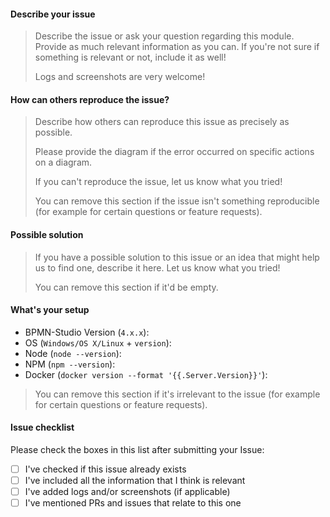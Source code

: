 #### Describe your issue

> Describe the issue or ask your question regarding this module.
> Provide as much relevant information as you can. If you're not sure if something
> is relevant or not, include it as well!
>
> Logs and screenshots are very welcome!

#### How can others reproduce the issue?

> Describe how others can reproduce this issue as precisely as possible.
>
> Please provide the diagram if the error occurred on specific actions on a
> diagram.
>
> If you can't reproduce the issue, let us know what you tried!
>
> You can remove this section if the issue isn't something reproducible
> (for example for certain questions or feature requests).

#### Possible solution

> If you have a possible solution to this issue or an idea that might
> help us to find one, describe it here. Let us know what you tried!
>
> You can remove this section if it'd be empty.

#### What's your setup

- BPMN-Studio Version (`4.x.x`):
- OS (`Windows/OS X/Linux` + `version`):
- Node (`node --version`):
- NPM (`npm --version`):
- Docker (`docker version --format '{{.Server.Version}}'`):

> You can remove this section if it's irrelevant to the issue
> (for example for certain questions or feature requests).

#### Issue checklist

Please check the boxes in this list after submitting your Issue:

- [ ] I've checked if this issue already exists
- [ ] I've included all the information that I think is relevant
- [ ] I've added logs and/or screenshots (if applicable)
- [ ] I've mentioned PRs and issues that relate to this one
